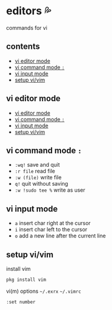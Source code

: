 <!-- omit in toc -->
# editors 💦

commands for vi

<!-- omit in toc -->
## contents

- [vi editor mode](#vi-editor-mode)
- [vi command mode `:`](#vi-command-mode-)
- [vi input mode](#vi-input-mode)
- [setup vi/vim](#setup-vivim)

## vi editor mode

- [vi editor mode](#vi-editor-mode)
- [vi command mode `:`](#vi-command-mode-)
- [vi input mode](#vi-input-mode)
- [setup vi/vim](#setup-vivim)

## vi command mode `:`

- `:wq!` save and quit
- `:r file` read file
- `:w (file)` write file
- `q!` quit without saving
- `:w !sudo tee %` write as user

## vi input mode

- `a` insert char right at the cursor
- `i` insert char left to the cursor
- `o` add a new line after the current line

## setup vi/vim

install vim

```sh
pkg install vim
```

vi(m) options  `~/.exrx` `~/.vimrc`

```sh
:set number
```
